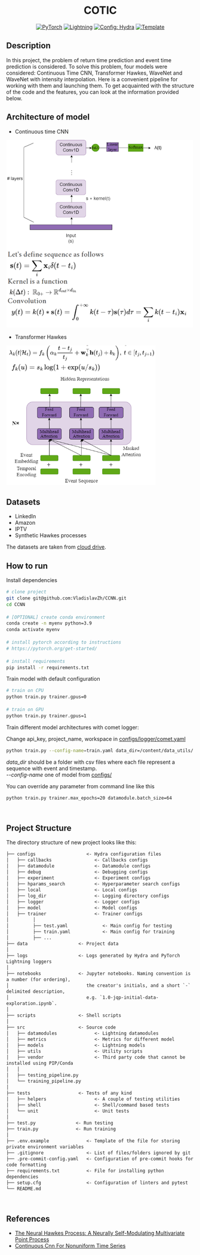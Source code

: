 

<div align="center">


# COTIC

<a href="https://pytorch.org/get-started/locally/"><img alt="PyTorch" src="https://img.shields.io/badge/PyTorch-ee4c2c?logo=pytorch&logoColor=white"></a>
<a href="https://pytorchlightning.ai/"><img alt="Lightning" src="https://img.shields.io/badge/-Lightning-792ee5?logo=pytorchlightning&logoColor=white"></a>
<a href="https://hydra.cc/"><img alt="Config: Hydra" src="https://img.shields.io/badge/Config-Hydra-89b8cd"></a>
<a href="https://github.com/ashleve/lightning-hydra-template"><img alt="Template" src="https://img.shields.io/badge/-Lightning--Hydra--Template-017F2F?style=flat&logo=github&labelColor=gray"></a><br>

</div>

## Description

In this project, the problem of return time prediction
and event time prediction is considered. To solve this problem, 
four models were considered: Continuous Time CNN, Transformer Hawkes, WaveNet and 
WaveNet with intensity interpolation. 
Here is a convenient pipeline for working with them and 
launching them. To get acquainted with the structure of 
the code and the features, you can look at the 
information provided below.


## Architecture of model

* Continuous time CNN
<img src="./pictures/CNN_for_1D.png" width="500" />
 
* Transformer Hawkes

<img src="./pictures/Transformer_Hawkes.drawio.png" width="400" />
	
	

## Datasets

* LinkedIn
* Amazon
* IPTV
* Synthetic Hawkes processes

The datasets are taken from [cloud drive](https://drive.google.com/drive/folders/1vxNhcbgHvq9CfW9-RhTZ2yTovFQ5F4XD?usp=drive_link).


## How to run

Install dependencies

```bash
# clone project
git clone git@github.com:VladislavZh/CCNN.git
cd CCNN

# [OPTIONAL] create conda environment
conda create -n myenv python=3.9
conda activate myenv

# install pytorch according to instructions
# https://pytorch.org/get-started/

# install requirements
pip install -r requirements.txt
```

Train model with default configuration

```bash
# train on CPU
python train.py trainer.gpus=0

# train on GPU
python train.py trainer.gpus=1
```

Train different model architectures with comet logger:

Change api_key, project_name, workspace in [configs/logger/comet.yaml](configs/logger/comet.yaml) 

```bash
python train.py --config-name=train.yaml data_dir=/content/data_utils/ model.net.num_types=count_of_event_type
```

*data_dir* should be a folder with csv files where each file represent a sequence with event and timestamp.
<br>
*--config-name* one of model from [configs/](configs/)

You can override any parameter from command line like this

```bash
python train.py trainer.max_epochs=20 datamodule.batch_size=64
```

<br>

## Project Structure

The directory structure of new project looks like this:

```
├── configs                   <- Hydra configuration files
│   ├── callbacks                <- Callbacks configs
│   ├── datamodule               <- Datamodule configs
│   ├── debug                    <- Debugging configs
│   ├── experiment               <- Experiment configs
│   ├── hparams_search           <- Hyperparameter search configs
│   ├── local                    <- Local configs
│   ├── log_dir                  <- Logging directory configs
│   ├── logger                   <- Logger configs
│   ├── model                    <- Model configs
│   ├── trainer                  <- Trainer configs
│         │     
│         ├── test.yaml             <- Main config for testing
│         ├── train.yaml            <- Main config for training
│         ├── ...
├── data                   <- Project data
│
├── logs                   <- Logs generated by Hydra and PyTorch Lightning loggers
│
├── notebooks              <- Jupyter notebooks. Naming convention is a number (for ordering),
│                             the creator's initials, and a short `-` delimited description,
│                             e.g. `1.0-jqp-initial-data-exploration.ipynb`.
│
├── scripts                <- Shell scripts
│
├── src                    <- Source code
│   ├── datamodules              <- Lightning datamodules
│   ├── metrics                  <- Metrics for different model
│   ├── models                   <- Lightning models
│   ├── utils                    <- Utility scripts
│   ├── vendor                   <- Third party code that cannot be installed using PIP/Conda
│   │
│   ├── testing_pipeline.py
│   └── training_pipeline.py
│
├── tests                  <- Tests of any kind
│   ├── helpers                  <- A couple of testing utilities
│   ├── shell                    <- Shell/command based tests
│   └── unit                     <- Unit tests
│
├── test.py               <- Run testing
├── train.py              <- Run training
│
├── .env.example              <- Template of the file for storing private environment variables
├── .gitignore                <- List of files/folders ignored by git
├── .pre-commit-config.yaml   <- Configuration of pre-commit hooks for code formatting
├── requirements.txt          <- File for installing python dependencies
├── setup.cfg                 <- Configuration of linters and pytest
└── README.md
```

<br>

 ## References

- [The Neural Hawkes Process: A Neurally
Self-Modulating Multivariate Point Process](https://arxiv.org/pdf/1612.09328.pdf)
- [Continuous Cnn For Nonuniform Time Series](https://ieeexplore.ieee.org/document/9414318)
